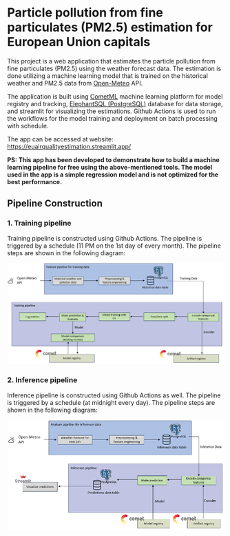 # Particle pollution from fine particulates (PM2.5) estimation for European Union capitals
This project is a web application that estimates the particle pollution from fine particulates (PM2.5) using the weather forecast data.
The estimation is done utilizing a machine learning model that is trained on the historical weather and PM2.5 data from [Open-Meteo](https://open-meteo.com/) API.

The application is built using [CometML](https://www.comet.com/site/) machine learning platform for model registry and tracking,
[ElephantSQL (PostgreSQL)](https://www.elephantsql.com/) database for data storage, and streamlit for visualizing the estimations.
Github Actions is used to run the workflows for the model training and deployment on batch processing with schedule.

The app can be accessed at website: https://euairqualityestimation.streamlit.app/

**PS: This app has been developed to demonstrate how to build a machine learning pipeline for free using the above-mentioned tools. 
The model used in the app is a simple regression model and is not optimized for the best performance.**

## Pipeline Construction

### 1. Training pipeline
Training pipeline is constructed using Github Actions. 
The pipeline is triggered by a schedule (11 PM on the 1st day of every month). 
The pipeline steps are shown in the following diagram:

![Pipeline Image](./.figures/fig1.png)

### 2. Inference pipeline
Inference pipeline is constructed using Github Actions as well. 
The pipeline is triggered by a schedule (at midnight every day). 
The pipeline steps are shown in the following diagram:

![Pipeline Image](./.figures/fig2.png)